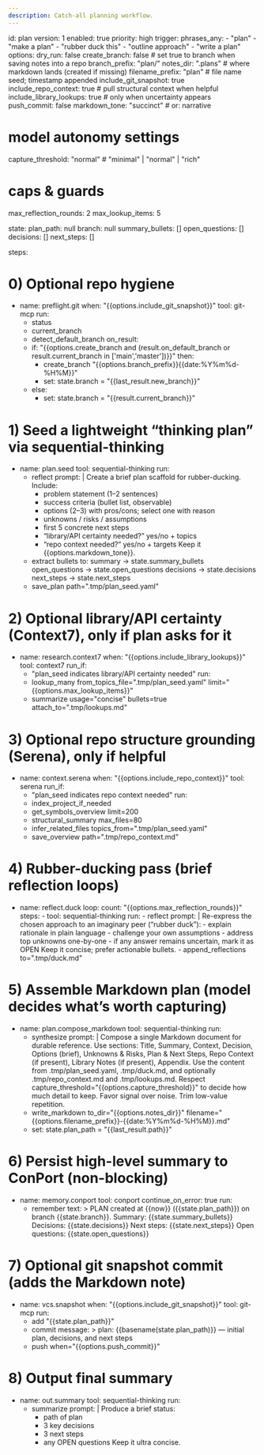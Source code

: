 ```yaml
---
description: Catch-all planning workflow.
---
```


id: plan
version: 1
enabled: true
priority: high
trigger:
  phrases_any:
    - "plan"
    - "make a plan"
    - "rubber duck this"
    - "outline approach"
    - "write a plan"
options:
  dry_run: false
  create_branch: false           # set true to branch when saving notes into a repo
  branch_prefix: "plan/"
  notes_dir: ".plans"            # where markdown lands (created if missing)
  filename_prefix: "plan"        # file name seed; timestamp appended
  include_git_snapshot: true
  include_repo_context: true     # pull structural context when helpful
  include_library_lookups: true  # only when uncertainty appears
  push_commit: false
  markdown_tone: "succinct"      # or: narrative
  # model autonomy settings
  capture_threshold: "normal"    # "minimal" | "normal" | "rich"
  # caps & guards
  max_reflection_rounds: 2
  max_lookup_items: 5

state:
  plan_path: null
  branch: null
  summary_bullets: []
  open_questions: []
  decisions: []
  next_steps: []

steps:

  # 0) Optional repo hygiene
  - name: preflight.git
    when: "{{options.include_git_snapshot}}"
    tool: git-mcp
    run:
      - status
      - current_branch
      - detect_default_branch
    on_result:
      - if: "{{options.create_branch and (result.on_default_branch or result.current_branch in ['main','master'])}}"
        then:
          - create_branch "{{options.branch_prefix}}{{date:%Y%m%d-%H%M}}"
          - set: state.branch = "{{last_result.new_branch}}"
      - else:
          - set: state.branch = "{{result.current_branch}}"

  # 1) Seed a lightweight “thinking plan” via sequential-thinking
  - name: plan.seed
    tool: sequential-thinking
    run:
      - reflect
        prompt: |
          Create a brief plan scaffold for rubber-ducking.
          Include:
          - problem statement (1–2 sentences)
          - success criteria (bullet list, observable)
          - options (2–3) with pros/cons; select one with reason
          - unknowns / risks / assumptions
          - first 5 concrete next steps
          - “library/API certainty needed?” yes/no + topics
          - “repo context needed?” yes/no + targets
          Keep it {{options.markdown_tone}}.
      - extract bullets to:
          summary -> state.summary_bullets
          open_questions -> state.open_questions
          decisions -> state.decisions
          next_steps -> state.next_steps
      - save_plan path=".tmp/plan_seed.yaml"

  # 2) Optional library/API certainty (Context7), only if plan asks for it
  - name: research.context7
    when: "{{options.include_library_lookups}}"
    tool: context7
    run_if:
      - "plan_seed indicates library/API certainty needed"
    run:
      - lookup_many from_topics_file=".tmp/plan_seed.yaml" limit="{{options.max_lookup_items}}"
      - summarize usage="concise" bullets=true attach_to=".tmp/lookups.md"

  # 3) Optional repo structure grounding (Serena), only if helpful
  - name: context.serena
    when: "{{options.include_repo_context}}"
    tool: serena
    run_if:
      - "plan_seed indicates repo context needed"
    run:
      - index_project_if_needed
      - get_symbols_overview limit=200
      - structural_summary max_files=80
      - infer_related_files topics_from=".tmp/plan_seed.yaml"
      - save_overview path=".tmp/repo_context.md"

  # 4) Rubber-ducking pass (brief reflection loops)
  - name: reflect.duck
    loop:
      count: "{{options.max_reflection_rounds}}"
      steps:
        - tool: sequential-thinking
          run:
            - reflect
              prompt: |
                Re-express the chosen approach to an imaginary peer (“rubber duck”):
                - explain rationale in plain language
                - challenge your own assumptions
                - address top unknowns one-by-one
                - if any answer remains uncertain, mark it as OPEN
                Keep it concise; prefer actionable bullets.
            - append_reflections to=".tmp/duck.md"

  # 5) Assemble Markdown plan (model decides what’s worth capturing)
  - name: plan.compose_markdown
    tool: sequential-thinking
    run:
      - synthesize
        prompt: |
          Compose a single Markdown document for durable reference.
          Use sections: Title, Summary, Context, Decision, Options (brief), Unknowns & Risks,
          Plan & Next Steps, Repo Context (if present), Library Notes (if present), Appendix.
          Use the content from .tmp/plan_seed.yaml, .tmp/duck.md,
          and optionally .tmp/repo_context.md and .tmp/lookups.md.
          Respect capture_threshold="{{options.capture_threshold}}" to decide how much detail to keep.
          Favor signal over noise. Trim low-value repetition.
      - write_markdown
        to_dir="{{options.notes_dir}}"
        filename="{{options.filename_prefix}}-{{date:%Y%m%d-%H%M}}.md"
      - set: state.plan_path = "{{last_result.path}}"

  # 6) Persist high-level summary to ConPort (non-blocking)
  - name: memory.conport
    tool: conport
    continue_on_error: true
    run:
      - remember
        text: >
          PLAN created at {{now}} ({{state.plan_path}}) on branch {{state.branch}}.
          Summary: {{state.summary_bullets}}
          Decisions: {{state.decisions}}
          Next steps: {{state.next_steps}}
          Open questions: {{state.open_questions}}

  # 7) Optional git snapshot commit (adds the Markdown note)
  - name: vcs.snapshot
    when: "{{options.include_git_snapshot}}"
    tool: git-mcp
    run:
      - add "{{state.plan_path}}"
      - commit
        message: >
          plan: {{basename(state.plan_path)}} — initial plan, decisions, and next steps
      - push when="{{options.push_commit}}"

  # 8) Output final summary
  - name: out.summary
    tool: sequential-thinking
    run:
      - summarize
        prompt: |
          Produce a brief status:
          - path of plan
          - 3 key decisions
          - 3 next steps
          - any OPEN questions
          Keep it ultra concise.
